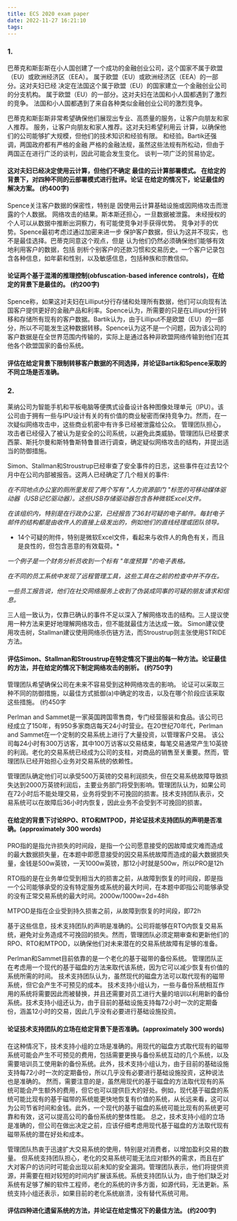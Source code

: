 ```yaml
---
title: ECS 2020 exam paper
date: 2022-11-27 16:21:10
tags:
---
```


### 1.

巴蒂克和斯彭斯在小人国创建了一个成功的金融创业公司，这个国家不属于欧盟（EU）或欧洲经济区（EEA）。 属于欧盟（EU）或欧洲经济区（EEA）的一部分。这对夫妇已经  决定在法国这个属于欧盟（EU）的国家建立一个金融创业公司的分支机构。 属于欧盟（EU）的一部分。这对夫妇在法国和小人国都遇到了激烈的竞争。 法国和小人国都遇到了来自各种类似金融创业公司的激烈竞争。 

巴蒂克和斯彭斯非常希望确保他们展现出专业、高质量的服务，让客户向朋友和家人推荐。 服务，让客户向朋友和家人推荐。这对夫妇希望利用云  计算，以确保他们的公司能够扩大规模，但他们的技术知识和经验有限。 和经验。Bartik还强调，两国政府都有严格的金融  严格的金融法规，虽然这些法规有所松动，但由于两国正在进行广泛的谈判，因此可能会发生变化。 谈判一项广泛的贸易协定。

#### 这对夫妇已经决定使用云计算，但他们不确定  最佳的云计算部署模式。 在给定的背景下，对四种不同的云部署模式进行批评。论证  在给定的情况下，论证最佳的解决方案。 (约400字)

Spence关注客户数据的保密性，特别是  因使用云计算基础设施或因网络攻击而泄露的个人数据。 网络攻击的结果。斯本斯还担心，一旦数据被泄露。 未经授权的个人可以从数据中推断出洞察力，有可能使竞争对手获得优势。 竞争对手的优势。Spence最初考虑过通过加密来进一步  保护客户数据，但认为这并不现实，也不是最佳选择。巴蒂克同意这个观点，但是  认为他们仍然必须确保他们能够有效地利用客户的数据，包括  剖析个别客户的还款习惯和交易历史。一个客户记录包含各种信息，如年薪和性别，以及敏感信息，包括种族和宗教信仰。

#### 论证两个基于混淆的推理控制(obfuscation-based inference controls)，在给定的背景下是最佳的。 (约200字)

Spence称，如果这对夫妇在Lilliput分行存储和处理所有数据，他们可以向现有法国客户提供更好的金融产品和利率。Spence认为，所需要的只是在Lilliput分行转移和存储所有现有的客户数据。Bartik认为，由于Lilliput不是欧盟（EU）的一部分，所以不可能发生这种数据转移。Spence认为这不是一个问题，因为该公司的客户数据是在全世界范围内传输的，实际上是通过各种非欧盟网络传输到他们在其他各个欧盟国家的备份系统。

#### 评估在给定背景下限制转移客户数据的不同选择，并论证Bartik和Spence采取的不同立场是否准确。

### 2.

莱纳公司为智能手机和平板电脑等便携式设备设计各种图像处理单元（IPU）。该公司由于拥有一些与IPU设计有关的有价值的商业秘密而保持竞争力。然而，在一次疑似网络攻击中，这些商业机密中有许多已经被泄露给公众。 管理团队担心，攻击者已经侵入了被认为是安全的公司系统，以避免此类威胁。管理团队已经要求西蒙、斯托尔曼和斯特鲁斯特鲁普进行调查，确定疑似网络攻击的结构，并提出适当的防御措施。

Simon、Stallman和Stroustrup已经审查了安全事件的日志，这些事件在过去12个月中在公司内部被报告。这两人已经确定了几个相关的事件:

*在不同地点办公室的厕所里发现了两个写有 "人力资源部门 "标签的可移动媒体驱动器（USB记忆驱动器）。这些USB存储驱动器包含各种微软Excel文件。*

*在该组织内，特别是在行政办公室，已经报告了36封可疑的电子邮件。每封电子邮件的结构都是由收件人的直接上级发出的，例如他们的直线经理或团队领导。*

* 14个可疑的附件，特别是微软Excel文件，看起来与收件人的角色有关，而且是良性的，但包含恶意的有效载荷。*

*一个例子是一个财务分析员收到一个标有 "年度预算 "的电子表格。*

*在不同的员工系统中发现了远程管理工具，这些工具在之前的检查中并不存在。*

 *一些员工报告说，他们在社交网络服务上收到了伪装成同事的可疑的朋友请求和信息。*

三人组一致认为，仅靠已确认的事件不足以深入了解网络攻击的结构。三人提议使用一种方法来更好地理解网络攻击，但不能就最佳方法达成一致。 Simon建议使用攻击树，Stallman建议使用网络杀伤链方法，而Stroustrup则主张使用STRIDE方法。

#### 评估Simon、Stallman和Stroustrup在特定情况下提出的每一种方法。论证最佳的方法，并在给定的情况下制定网络攻击的剖析。 (约750字)



管理团队希望确保公司在未来不容易受到这种网络攻击的影响。
论证可以采取三种不同的防御措施，以最佳方式抵御(a)中确定的攻击，以及在哪个阶段应该采取这些措施。
(约450字

Perlman and Sammet是一家英国跨国零售商，专门经营服装和食品。该公司已经成立了150年，有950多家商店每天24小时营业。在20世纪70年代，Perlman and Sammet在一个定制的交易系统上进行了大量投资，以管理客户交易。 该公司每24小时有300万访客，其中100万访客以交易结束，每笔交易通常产生10英镑的利润。老化的交易系统已经成为公司的支柱，对商品的销售至关重要。然而，管理团队已经开始担心业务对交易系统的依赖性。

管理团队确定他们可以承受500万英镑的交易利润损失，但在交易系统故障导致损失达到2000万英镑利润后，主要业务部门将受到影响。管理团队认为，如果公司在72小时后不能处理交易，业务将受到不可挽回的损害。技术支持团队表示，交易系统可以在故障后36小时内恢复，因此业务不会受到不可挽回的损害。

#### 在给定的背景下讨论RPO、RTO和MTPOD，并论证技术支持团队的声明是否准确。(approximately 300 words)

PRO指的是指允许损失的时间段，是指一个公司愿意接受的因故障或灾难而造成的最大数据损失量，在本题中即愿意接受的因交易系统故障而造成的最大数据损失量，金钱是500w英镑，一天1000w英镑，那12小时就是500w，所以PRO是12h

RTO指的是在业务单位受到相当大的损害之前，从故障到恢复的时间段，即是指一个公司能够承受的没有特定服务或系统的最大时间，在本题中即指公司能够承受的没有正常交易系统的最大时间。2000w/1000w=2d=48h

MTPOD是指在企业受到持久损害之前，从故障到恢复的时间段，即72h

基于这些信息，技术支持团队的声明是准确的。公司将能够在RTO内恢复交易系统，避免对业务造成不可挽回的损失。然而，管理团队必须定期审查和更新他们的RPO、RTO和MTPOD，以确保他们对未来潜在的交易系统故障有足够的准备。



Perlman和Sammet目前依靠的是一个老化的基于磁带的备份系统。 管理团队正在考虑用一个现代的基于磁盘的方法来取代该系统，因为它可以减少恢复有价值的系统所需的时间。 技术支持团队认为，虽然现代的磁盘方法可以取代现有的磁带系统，但它会产生不可预见的成本。 技术支持小组认为，一些与备份系统相互作用的系统将需要因此而被替换，并且还需要对员工进行大量的培训以利用新的备份系统。技术支持小组还认为，由于目前的基础设施支持每72小时一次的定期备份，涵盖12小时的交易，因此几乎没有必要进行基础设施投资。

#### 论证技术支持团队的立场在给定背景下是否准确。(approximately 300 words)

在这种情况下，技术支持小组的立场是准确的。用现代的磁盘方式取代现有的磁带系统可能会产生不可预见的费用，包括需要更换与备份系统互动的几个系统，以及需要培训员工使用新的备份系统。此外，技术支持小组认为，由于目前的基础设施支持每72小时一次的定期备份，所以几乎没有必要进行基础设施投资，这种说法也是准确的。  然而，需要注意的是，虽然用现代的基于磁盘的方法取代现有的系统可能会产生额外的费用，但它也可以提供巨大的好处。例如，现代基于磁盘的系统可能比现有的基于磁带的系统能更快地恢复有价值的系统，从长远来看，这可以为公司节省时间和金钱。此外，一个现代的基于磁盘的系统可能比现有的系统更可靠和有效，这可以提高公司的备份系统的整体性能。  总之，技术支持小组的立场是准确的，但公司在做出决定之前，应该仔细考虑用现代基于磁盘的方法取代现有磁带系统的潜在好处和成本。





管理团队热衷于迅速扩大交易系统的使用，特别是对消费者，以增加盈利交易的数量。 但系统支持团队担心，老化的交易系统可能无法应对额外的需求，而且在扩大对客户的访问时可能会出现以前未知的安全漏洞。管理团队表示，他们将提供资源，并需要在相对较短的时间内扩展该系统。系统支持团队认为，由于他们缺乏对系统有足够了解的软件工程师，老化的系统的许多方面，如源代码，无法更新。系统支持小组还表示，如果目前的老化系统崩溃，没有替代系统可用。

#### 评估四种进化遗留系统的方法，并论证在给定情况下的最佳方法。 (约200字)



